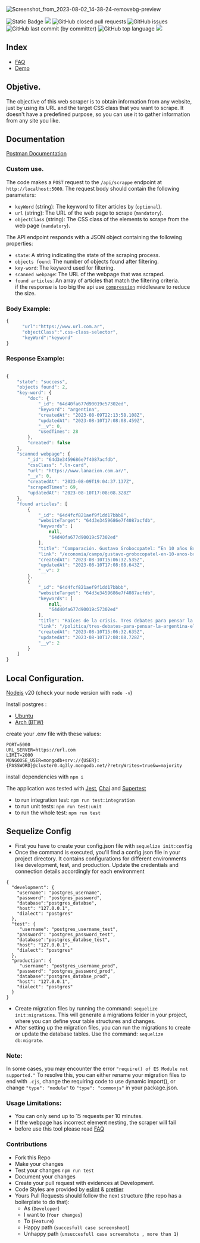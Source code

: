 ![Screenshot_from_2023-08-02_14-38-24-removebg-preview](https://github.com/yamilt351/scraper/assets/88646148/ccf99b1d-f8b6-4cda-b5e6-4891b88add2b)


![Static Badge](https://img.shields.io/badge/Development-deployed) ![](https://img.shields.io/website-up-down-green-red/https/scraper-5ask.onrender.com/public/html.html.svg)
![GitHub closed pull requests](https://img.shields.io/github/issues-pr-closed/yamilt351/scraper?color=green) ![GitHub issues](https://img.shields.io/github/issues/yamilt351/scraper?color=red) ![GitHub last commit (by committer)](https://img.shields.io/github/last-commit/yamilt351/scraper) ![GitHub top language](https://img.shields.io/github/languages/top/yamilt351/scraper?color=blue) ![](https://img.shields.io/github/license/yamilt351/scraper.svg)


## Index

- [FAQ](https://github.com/yamilt351/scraper/blob/master/src/FAQ.md)
- [Demo](https://scraper-5ask.onrender.com/public/html.html)

## Objetive.

The objective of this web scraper is to obtain information from any website, just by using its URL and the target CSS class that you want to scrape. It doesn't have a predefined purpose, so you can use it to gather information from any site you like.

## Documentation

[Postman Documentation](https://www.postman.com/orange-trinity-332576/workspace/scrapper/request/21643141-9324c29a-d14b-44c0-9a4d-2bf51d823d54?ctx=documentation)

### Custom use.

The code makes a `POST` request to the `/api/scrappe` endpoint at `http://localhost:5000`. The request body should contain the following parameters:

- `keyWord` (string): The keyword to filter articles by (`optional`).
- `url` (string): The URL of the web page to scrape (`mandatory`).
- `objectClass` (string): The CSS class of the elements to scrape from the web page (`mandatory`).

The API endpoint responds with a JSON object containing the following properties:

- `state`: A string indicating the state of the scraping process.
- `objects found`: The number of objects found after filtering.
- `key-word`: The keyword used for filtering.
- `scanned webpage`: The URL of the webpage that was scraped.
- `found articles`: An array of articles that match the filtering criteria.  
  if the response is too big the api use [`compression`](https://www.npmjs.com/package/compression) middleware to reduce the size.

### Body Example:

```javascript
{
      "url":"https://www.url.com.ar",
      "objectClass":".css-class-selector",
      "keyWord":"keyword"
}
```

### Response Example:

```javascript

{
    "state": "success",
    "objects found": 2,
    "key-word": {
        "doc": {
            "_id": "64d40fa677d90019c57302ed",
            "keyword": "argentina",
            "createdAt": "2023-08-09T22:13:58.108Z",
            "updatedAt": "2023-08-10T17:08:08.459Z",
            "__v": 0,
            "usedTimes": 28
        },
        "created": false
    },
    "scanned webpage": {
        "_id": "64d3e3459686e7f4087acfdb",
        "cssClass": ".ln-card",
        "url": "https://www.lanacion.com.ar/",
        "__v": 0,
        "createdAt": "2023-08-09T19:04:37.137Z",
        "scrapedTimes": 69,
        "updatedAt": "2023-08-10T17:08:08.328Z"
    },
    "found articles": [
        {
            "_id": "64d4fcf821aef9f1dd17bbb8",
            "websiteTarget": "64d3e3459686e7f4087acfdb",
            "keywords": [
                null,
                "64d40fa677d90019c57302ed"
            ],
            "title": "Comparación. Gustavo Grobocopatel: “En 10 años Brasil creció el 100%, la Argentina 0″Por Belkis Martínez",
            "link": "/economia/campo/gustavo-grobocopatel-en-10-anos-brasil-crecio-el-100-la-argentina-0-nid09082023/",
            "createdAt": "2023-08-10T15:06:32.535Z",
            "updatedAt": "2023-08-10T17:08:08.643Z",
            "__v": 2
        },
        {
            "_id": "64d4fcf821aef9f1dd17bbbb",
            "websiteTarget": "64d3e3459686e7f4087acfdb",
            "keywords": [
                null,
                "64d40fa677d90019c57302ed"
            ],
            "title": "Raíces de la crisis. Tres debates para pensar la Argentina electoralPor Mario Riorda",
            "link": "/politica/tres-debates-para-pensar-la-argentina-electoral-nid10082023/",
            "createdAt": "2023-08-10T15:06:32.635Z",
            "updatedAt": "2023-08-10T17:08:08.728Z",
            "__v": 2
        }
    ]
}

```

## Local Configuration.

[Nodejs](https://nodejs.org/en) v20 (check your node version with `node -v`)

Install postgres :

- [Ubuntu](https://ubuntu.com/server/docs/databases-postgresql)
- [Arch (BTW)](https://wiki.archlinux.org/title/PostgreSQL)

create your .env file with these values:

```
PORT=5000
URL_SERVER=https://url.com
LIMIT=2000
MONGOOSE_USER=mongodb+srv://{USER}:{PASSWORD}@cluster0.4g3ly.mongodb.net/?retryWrites=true&w=majority

```

install dependencies with `npm i`

The application was tested with [Jest](https://jestjs.io/docs/getting-started), [Chai](https://www.chaijs.com/) and [Supertest](https://github.com/visionmedia/supertest)

- to run integration test:
  `npm run test:integration`
- to run unit tests:
  `npm run test:unit`
- to run the whole test:
  `npm run test`

## Sequelize Config

- First you have to create your config.json file with `sequelize init:config`
- Once the command is executed, you'll find a config.json file in your project directory. It contains configurations for different environments like development, test, and production. Update the credentials and connection details accordingly for each environment

```
{
  "development": {
    "username": "postgres_username",
    "password": "postgres_password",
    "database":"postgres_databse",
    "host": "127.0.0.1",
    "dialect": "postgres"
  },
  "test": {
     "username": "postgres_username_test",
    "password": "postgres_password_test",
    "database":"postgres_databse_test",
    "host": "127.0.0.1",
    "dialect": "postgres"
  },
  "production": {
     "username": "postgres_username_prod",
    "password": "postgres_password_prod",
    "database":"postgres_databse_prod",
    "host": "127.0.0.1",
    "dialect": "postgres"
  }
}
```

- Create migration files by running the command: `sequelize init:migrations`. This will generate a migrations folder in your project, where you can define your table structures and changes.
- After setting up the migration files, you can run the migrations to create or update the database tables. Use the command: `sequelize db:migrate`.
### Note:
In some cases, you may encounter the error `"require() of ES Module not supported."` To resolve this, you can either rename your migration files to end with `.cjs`, change the requiring code to use dynamic import(), or change `"type": "module"` to `"type": "commonjs"` in your package.json.

### Usage Limitations:

- You can only send up to 15 requests per 10 minutes.
- If the webpage has incorrect element nesting, the scraper will fail
- before use this tool please read [FAQ](https://github.com/yamilt351/scraper/blob/master/src/FAQ.md)

### Contributions

- Fork this Repo
- Make your changes
- Test your changes `npm run test`
- Document your changes
- Create your pull request with evidences at Development.
- Code Styles are provided by [eslint](https://github.com/neoclide/coc-eslint) & [prettier](https://github.com/neoclide/coc-prettier)
- Yours Pull Requests should follow the next structure (the repo has a boilerplate to do that):
  - As (`Developer`)
  - I want to (`Your changes`)
  - To (`Feature`)
  - Happy path (`succesfull case screenshoot`)
  - Unhappy path (`unsuccesfull case screenshots , more than 1`)
